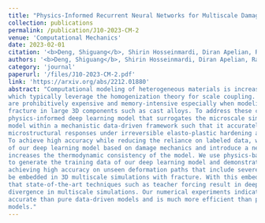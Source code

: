 ```yaml
---
title: "Physics-Informed Recurrent Neural Networks for Multiscale Damage Modeling"
collection: publications
permalink: /publication/J10-2023-CM-2
venue: 'Computational Mechanics'
date: 2023-02-01
citation: '<b>Deng, Shiguang</b>, Shirin Hosseinmardi, Diran Apelian, Ramin Bostanabad. <i>Computational Mechanics</i> (2023), under review.'
authors: '<b>Deng, Shiguang</b>, Shirin Hosseinmardi, Diran Apelian, Ramin Bostanabad'
category: 'journal'
paperurl: '/files/J10-2023-CM-2.pdf'
link: 'https://arxiv.org/abs/2212.01880'
abstract: "Computational modeling of heterogeneous materials is increasingly relying on multiscale simulations
which typically leverage the homogenization theory for scale coupling. Such simulations
are prohibitively expensive and memory-intensive especially when modeling damage and
fracture in large 3D components such as cast alloys. To address these challenges, we develop a
physics-informed deep learning model that surrogates the microscale simulations. We build this
model within a mechanistic data-driven framework such that it accurately predicts the effective
microstructural responses under irreversible elasto-plastic hardening and softening deformations.
To achieve high accuracy while reducing the reliance on labeled data, we design the architecture
of our deep learning model based on damage mechanics and introduce a new loss component that
increases the thermodynamic consistency of the model. We use physics-based reduced-order models
to generate the training data of our deep learning model and demonstrate that, in addition to
achieving high accuracy on unseen deformation paths that include severe softening, the model can
be embedded in 3D multiscale simulations with fracture. With this embedding we also demonstrate
that state-of-the-art techniques such as teacher forcing result in deep learning models that cause
divergence in multiscale simulations. Our numerical experiments indicate that our model is more
accurate than pure data-driven models and is much more efficient than physics-based reduced-order
models."
---
```

